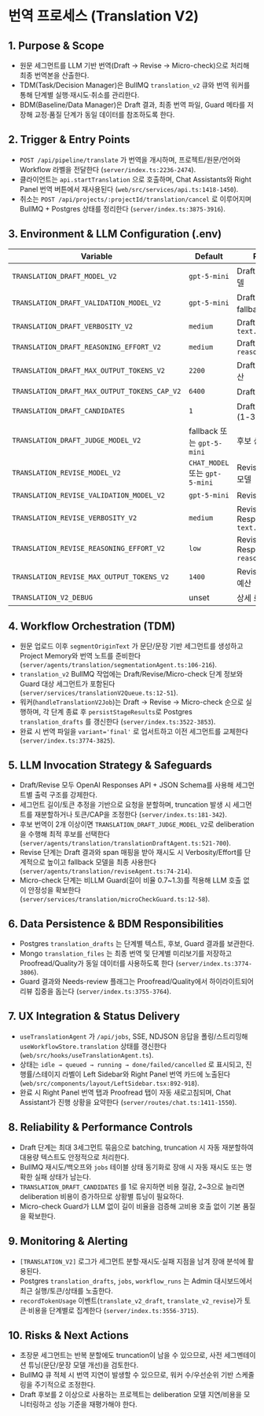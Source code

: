 # 번역 프로세스 (Translation V2)

## 1. Purpose & Scope

- 원문 세그먼트를 LLM 기반 번역(Draft → Revise → Micro-check)으로 처리해 최종 번역본을 산출한다.
- TDM(Task/Decision Manager)은 BullMQ `translation_v2` 큐와 번역 워커를 통해 단계별 실행·재시도·취소를 관리한다.
- BDM(Baseline/Data Manager)은 Draft 결과, 최종 번역 파일, Guard 메타를 저장해 교정·품질 단계가 동일 데이터를 참조하도록 한다.

## 2. Trigger & Entry Points

- `POST /api/pipeline/translate` 가 번역을 개시하며, 프로젝트/원문/언어와 Workflow 라벨을 전달한다 (`server/index.ts:2236-2474`).
- 클라이언트는 `api.startTranslation` 으로 호출하며, Chat Assistants와 Right Panel 번역 버튼에서 재사용된다 (`web/src/services/api.ts:1418-1450`).
- 취소는 `POST /api/projects/:projectId/translation/cancel` 로 이루어지며 BullMQ + Postgres 상태를 정리한다 (`server/index.ts:3875-3916`).

## 3. Environment & LLM Configuration (.env)

| Variable                                     | Default                        | Purpose                             | Notes                                                                  |
| -------------------------------------------- | ------------------------------ | ----------------------------------- | ---------------------------------------------------------------------- |
| `TRANSLATION_DRAFT_MODEL_V2`                 | `gpt-5-mini`                   | Draft 단계 기본 모델                | 운영에서는 `gpt-5` 로 오버라이드하여 품질 확보.                        |
| `TRANSLATION_DRAFT_VALIDATION_MODEL_V2`      | `gpt-5-mini`                   | Draft 단계 fallback 모델            | 응답 오류·JSON 실패 시 사용.                                           |
| `TRANSLATION_DRAFT_VERBOSITY_V2`             | `medium`                       | Draft Responses `text.verbosity`    | 자동 재시도 시 `high` 까지 승격.                                       |
| `TRANSLATION_DRAFT_REASONING_EFFORT_V2`      | `medium`                       | Draft Responses `reasoning.effort`  | 재시도 시 최댓값까지 상승.                                             |
| `TRANSLATION_DRAFT_MAX_OUTPUT_TOKENS_V2`     | `2200`                         | Draft 초기 토큰 예산                | truncation 시 CAP 까지 2배씩 증가.                                     |
| `TRANSLATION_DRAFT_MAX_OUTPUT_TOKENS_CAP_V2` | `6400`                         | Draft 토큰 상한                     | 초과 시 세그먼트 분할 후 재시도.                                       |
| `TRANSLATION_DRAFT_CANDIDATES`               | `1`                            | Draft 후보 개수(1-3)                | 2 이상 시 deliberation 모델 사용.                                      |
| `TRANSLATION_DRAFT_JUDGE_MODEL_V2`           | fallback 또는 `gpt-5-mini`     | 후보 선택 모델                      | `TRANSLATION_DRAFT_JUDGE_MAX_OUTPUT_TOKENS_V2`(기본 768)와 함께 작동.  |
| `TRANSLATION_REVISE_MODEL_V2`                | `CHAT_MODEL` 또는 `gpt-5-mini` | Revise 단계 기본 모델               | 운영에서는 `gpt-5` 로 권장.                                            |
| `TRANSLATION_REVISE_VALIDATION_MODEL_V2`     | `gpt-5-mini`                   | Revise fallback                     | Draft와 동일 로직.                                                     |
| `TRANSLATION_REVISE_VERBOSITY_V2`            | `medium`                       | Revise Responses `text.verbosity`   | 재시도 시 `high` 까지 승격.                                            |
| `TRANSLATION_REVISE_REASONING_EFFORT_V2`     | `low`                          | Revise Responses `reasoning.effort` | 재시도 시 단계적으로 증가.                                             |
| `TRANSLATION_REVISE_MAX_OUTPUT_TOKENS_V2`    | `1400`                         | Revise 초기 토큰 예산               | truncation → CAP (`TRANSLATION_REVISE_MAX_OUTPUT_TOKENS_CAP_V2=3600`). |
| `TRANSLATION_V2_DEBUG`                       | unset                          | 상세 로깅 토글                      | `true/1/yes` 시 세그먼트별 디버그 출력.                                |

## 4. Workflow Orchestration (TDM)

- 원문 업로드 이후 `segmentOriginText` 가 문단/문장 기반 세그먼트를 생성하고 Project Memory와 번역 노트를 준비한다 (`server/agents/translation/segmentationAgent.ts:106-216`).
- `translation_v2` BullMQ 작업에는 Draft/Revise/Micro-check 단계 정보와 Guard 대상 세그먼트가 포함된다 (`server/services/translationV2Queue.ts:12-51`).
- 워커(`handleTranslationV2Job`)는 Draft → Revise → Micro-check 순으로 실행하며, 각 단계 종료 후 `persistStageResults`로 Postgres `translation_drafts` 를 갱신한다 (`server/index.ts:3522-3853`).
- 완료 시 번역 파일을 `variant='final'` 로 업서트하고 이전 세그먼트를 교체한다 (`server/index.ts:3774-3825`).

## 5. LLM Invocation Strategy & Safeguards

- Draft/Revise 모두 OpenAI Responses API + JSON Schema를 사용해 세그먼트별 출력 구조를 강제한다.
- 세그먼트 길이/토큰 추정을 기반으로 요청을 분할하며, truncation 발생 시 세그먼트를 재분할하거나 토큰/CAP을 조정한다 (`server/index.ts:181-342`).
- 후보 번역이 2개 이상이면 `TRANSLATION_DRAFT_JUDGE_MODEL_V2`로 deliberation을 수행해 최적 후보를 선택한다 (`server/agents/translation/translationDraftAgent.ts:521-700`).
- Revise 단계는 Draft 결과와 span 매핑을 받아 재시도 시 Verbosity/Effort를 단계적으로 높이고 fallback 모델을 최종 사용한다 (`server/agents/translation/reviseAgent.ts:74-214`).
- Micro-check 단계는 비LLM Guard(길이 비율 0.7~1.3)를 적용해 LLM 호출 없이 안정성을 확보한다 (`server/services/translation/microCheckGuard.ts:12-58`).

## 6. Data Persistence & BDM Responsibilities

- Postgres `translation_drafts` 는 단계별 텍스트, 후보, Guard 결과를 보관한다.
- Mongo `translation_files` 는 최종 번역 및 단계별 미리보기를 저장하고 Proofread/Quality가 동일 데이터를 사용하도록 한다 (`server/index.ts:3774-3806`).
- Guard 결과와 Needs-review 플래그는 Proofread/Quality에서 하이라이트되어 리뷰 집중을 돕는다 (`server/index.ts:3755-3764`).

## 7. UX Integration & Status Delivery

- `useTranslationAgent` 가 `/api/jobs`, SSE, NDJSON 응답을 폴링/스트리밍해 `useWorkflowStore.translation` 상태를 갱신한다 (`web/src/hooks/useTranslationAgent.ts`).
- 상태는 `idle → queued → running → done/failed/cancelled` 로 표시되고, 진행률/스테이지 라벨이 Left Sidebar와 Right Panel 번역 카드에 노출된다 (`web/src/components/layout/LeftSidebar.tsx:892-918`).
- 완료 시 Right Panel 번역 탭과 Proofread 탭이 자동 새로고침되며, Chat Assistant가 진행 상황을 요약한다 (`server/routes/chat.ts:1411-1550`).

## 8. Reliability & Performance Controls

- Draft 단계는 최대 3세그먼트 묶음으로 batching, truncation 시 자동 재분할하여 대용량 텍스트도 안정적으로 처리한다.
- BullMQ 재시도/백오프와 `jobs` 테이블 상태 동기화로 장애 시 자동 재시도 또는 명확한 실패 상태가 남는다.
- `TRANSLATION_DRAFT_CANDIDATES` 를 1로 유지하면 비용 절감, 2~3으로 늘리면 deliberation 비용이 증가하므로 상황별 튜닝이 필요하다.
- Micro-check Guard가 LLM 없이 길이 비율을 검증해 고비용 호출 없이 기본 품질을 확보한다.

## 9. Monitoring & Alerting

- `[TRANSLATION_V2]` 로그가 세그먼트 분할·재시도·실패 지점을 남겨 장애 분석에 활용된다.
- Postgres `translation_drafts`, `jobs`, `workflow_runs` 는 Admin 대시보드에서 최근 실행/토큰/상태를 노출한다.
- `recordTokenUsage` 이벤트(`translate_v2_draft`, `translate_v2_revise`)가 토큰·비용을 단계별로 집계한다 (`server/index.ts:3556-3715`).

## 10. Risks & Next Actions

- 초장문 세그먼트는 반복 분할에도 truncation이 남을 수 있으므로, 사전 세그멘테이션 튜닝(문단/문장 모델 개선)을 검토한다.
- BullMQ 큐 적체 시 번역 지연이 발생할 수 있으므로, 워커 수/우선순위 기반 스케줄링을 주기적으로 조정한다.
- Draft 후보를 2 이상으로 사용하는 프로젝트는 deliberation 모델 지연/비용을 모니터링하고 성능 기준을 재평가해야 한다.
